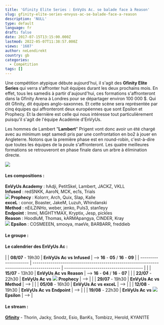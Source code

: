 ```yaml
---
title: 'Gfinity Elite Series : EnVyUs Ac. se balade face à Reason'
slug: gfinity-elite-series-envyus-ac-se-balade-face-a-reason
description: 'NULL'
type: default
language: fr
draft: false
date: 2017-07-15T13:15:00.000Z
lastmod: 2022-05-07T11:38:57.000Z
views: '1687'
author: neLendirekt
country: gb
categories:
  - Compétition
tags: []
---
```

Une compétition atypique débute aujourd'hui, il s'agit des **Gfinity Elite Series** qui verra s'affronter huit équipes durant les deux prochains mois. En effet, tous les samedis à partir d'aujourd'hui, ces formations s'affronteront dans la Gfinity Arena à Londres pour se départager environ 100 000 $. Qui dit Gfinity, dit équipes anglo-saxonnes. Et cette scène sera représentée par cinq équipes qui affronteront deux européennes que sont Epsilon et Prophecy. Et la dernière est celle qui nous intéresse tout particulièrement puisqu'il s'agit de l'équipe Académie d'EnVyUs.

Les hommes de Lambert "**Lambert**" Prigent vont donc avoir un été chargé avec au minimum sept samedi pris par une confrontation en bo2 à jouer en Angleterre. Notons que la première phase est en round-robin, c'est-à-dire que toutes les équipes de la poule s'affronteront. Les quatre meilleures formations se retrouveront en phase finale dans un arbre à élimination directe.

![](/storage/images/5960eb77c1c8e_gfinityeliteseries-teamimage-csgo-1png.png)

#### **Les compositions :**

**EnVyUs Academy** : hAdji, PetitSkel, Lambert, JACKZ, VKLL  
**Infused** : redSNKK, AaroN, MCK, ec1s, Trials  
**![](/storage/countries/flag/europe_flag_580d21b984714.gif) Prophecy** : Kolorrr, Arch, Quix, Slap, Kalle  
**exceL** : conor, Boaster, JakeM, Luzuh, Whindanski  
**Method** : nEiLZiNHo, weber, jenko, Puls3, stan1eyy  
**Endpoint** : Immi, MiGHTYMAX, Kryptix, Jesp, pickles  
**Reason** : HoodluM, Thomas, kARMApangya, CINDER, Kray  
**![](/storage/countries/flag/europe_flag_580d21b984714.gif) Epsilon** : COSMEEEN, smooya, maeVe, BARBARR, freddieb

#### **Le groupe :**

#### **Le calendrier des EnVyUs Ac :**

| |  **08/07** \- 19h30 | **EnVyUs Ac** **vs** **Infused**                                                             | \--> **16** \- **05** / **16** \- **09** |
| --------------------- | -------------------------------------------------------------------------------------------- | ---------------------------------------- |
| |  **15/07** \- 13h30 | **EnVyUs Ac** **vs** **Reason**                                                              | \--> **16** \- **04** / **16** \- **07** |
| |  **22/07** \- 22h30 | **EnVyUs Ac** **vs** ![](/storage/countries/flag/europe_flag_580d21b984714.gif) **Prophecy** | \-->                                     |
| |  **29/07** \- 19h30 | **EnVyUs Ac** **vs** **Method**                                                              | \-->                                     |
| |  **05/08** \- 16h30 | **EnVyUs Ac** **vs** **exceL**                                                               | \-->                                     |
| |  **12/08** \- 19h30 | **EnVyUs Ac** **vs** **Endpoint**                                                            | \-->                                     |
| |  **19/08** \- 22h30 | **EnVyUs Ac** **vs** ![](/storage/countries/flag/europe_flag_580d21b984714.gif) **Epsilon**  | \-->                                     |

#### **Le stream :** 

[**Gfinity**](https://www.twitch.tv/gfinitytv) \- Thorin, Jacky, Snodz, Esio, BanKs, Tombizz, Herold, KYAN1TE
